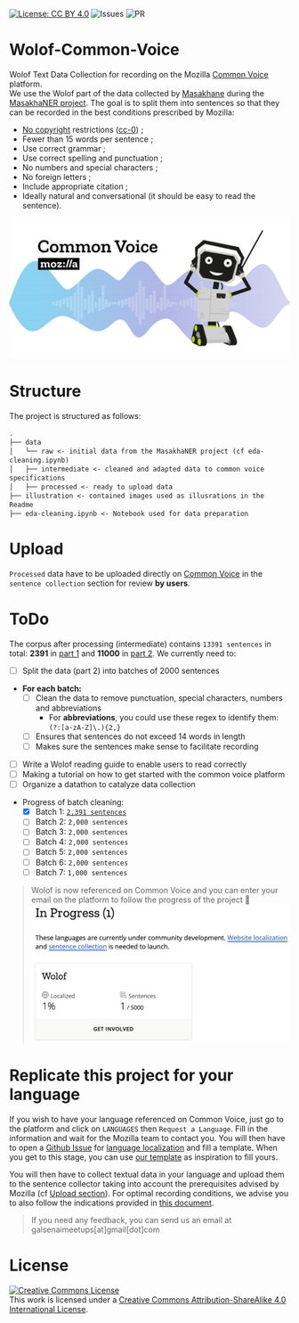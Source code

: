 [![License: CC BY 4.0](https://img.shields.io/badge/License-CC%20BY%204.0-lightgrey.svg)](https://creativecommons.org/licenses/by/4.0/)
![Issues](https://img.shields.io/github/issues/Galsenaicommunity/Wolof-Common-Voice)
![PR](https://img.shields.io/github/issues-pr/Galsenaicommunity/Wolof-Common-Voice)

# Wolof-Common-Voice
Wolof Text Data Collection for recording on the Mozilla [Common Voice](https://commonvoice.mozilla.org/) platform.  
We use the Wolof part of the data collected by [Masakhane](https://www.masakhane.io/) during the [MasakhaNER project](https://github.com/masakhane-io/lacuna_pos_ner). The goal is to split them into sentences so that they can be recorded in the best conditions prescribed by Mozilla:

* [No copyright](https://en.wikipedia.org/wiki/Public_domain) restrictions ([cc-0](https://creativecommons.org/public-domain/cc0/)) ;
* Fewer than 15 words per sentence ;
* Use correct grammar ;
* Use correct spelling and punctuation ;
* No numbers and special characters ;
* No foreign letters ;
* Include appropriate citation ;
* Ideally natural and conversational (it should be easy to read the sentence).

![Common Voice banner](illustration/common-voice.png)

# Structure
The project is structured as follows:
```
.
├── data
│   └── raw <- initial data from the MasakhaNER project (cf eda-cleaning.ipynb)
│   ├── intermediate <- cleaned and adapted data to common voice specifications
│   ├── processed <- ready to upload data
├── illustration <- contained images used as illusrations in the Readme
├── eda-cleaning.ipynb <- Notebook used for data preparation
```
# Upload
`Processed` data have to be uploaded directly on [Common Voice](https://commonvoice.mozilla.org/wo/write) in the `sentence collection` section for review __by users__.

# ToDo
The corpus after processing (intermediate) contains `13391 sentences` in total: __2391__ in [part 1](data/intermediate/wolof_to_upload_part1.txt) and __11000__ in [part 2](data/intermediate/wolof_to_upload_part2.txt). We currently need to:

- [ ] Split the data (part 2) into batches of 2000 sentences  
- __For each batch:__  
    - [ ] Clean the data to remove punctuation, special characters, numbers and abbreviations
        - For __abbreviations__, you could use these regex to identify them: `(?:[a-zA-Z]\.){2,}`
    - [ ] Ensures that sentences do not exceed 14 words in length  
    - [ ] Makes sure the sentences make sense to facilitate recording  
- [ ] Write a Wolof reading guide to enable users to read correctly  
- [ ] Making a tutorial on how to get started with the common voice platform  
- [ ] Organize a datathon to catalyze data collection 
- Progress of batch cleaning:
    - [x] Batch 1: [`2,391 sentences`](data/processed/batches/batch-1.txt)
    - [ ] Batch 2: `2,000 sentences`
    - [ ] Batch 3: `2,000 sentences`
    - [ ] Batch 4: `2,000 sentences`
    - [ ] Batch 5: `2,000 sentences`
    - [ ] Batch 6: `2,000 sentences`
    - [ ] Batch 7: `1,000 sentences`

> Wolof is now referenced on Common Voice and you can enter your email on the platform to follow the progress of the project 🥳
![Common Voice banner](illustration/wolof.png)

# Replicate this project for your language
If you wish to have your language referenced on Common Voice, just go to the platform and click on `LANGUAGES` then `Request a Language`. Fill in the information and wait for the Mozilla team to contact you. You will then have to open a [Github Issue](https://docs.github.com/en/issues/tracking-your-work-with-issues/about-issues) for [language localization](https://commonvoice.mozilla.org/en/faq#localization) and fill a template. When you get to this stage, you can use [our template](https://github.com/common-voice/common-voice/issues/3861) as inspiration to fill yours.

You will then have to collect textual data in your language and upload them to the sentence collector taking into account the prerequisites advised by Mozilla (cf [Upload section](#upload)).
For optimal recording conditions, we advise you to also follow the indications provided in [this document](https://archive.fosdem.org/2022/schedule/event/mozilla_language_common_voice/attachments/slides/5033/export/events/attachments/mozilla_language_common_voice/slides/5033/common_voice_turkish_slides.pdf).

> If you need any feedback, you can send us an email at galsenaimeetups[at]gmail[dot]com

# License
<a rel="license" href="http://creativecommons.org/licenses/by-sa/4.0/"><img alt="Creative Commons License" style="border-width:0" src="https://i.creativecommons.org/l/by-sa/4.0/88x31.png" /></a><br />This work is licensed under a <a rel="license" href="http://creativecommons.org/licenses/by-sa/4.0/">Creative Commons Attribution-ShareAlike 4.0 International License</a>.

